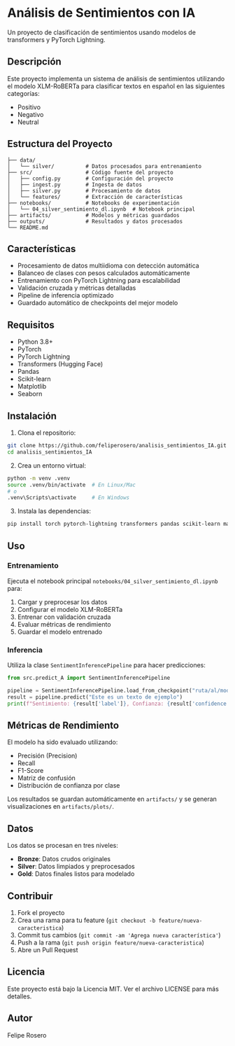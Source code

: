 # Análisis de Sentimientos con IA

Un proyecto de clasificación de sentimientos usando modelos de transformers y PyTorch Lightning.

## Descripción

Este proyecto implementa un sistema de análisis de sentimientos utilizando el modelo XLM-RoBERTa para clasificar textos en español en las siguientes categorías:
- Positivo
- Negativo  
- Neutral

## Estructura del Proyecto

```
├── data/
│   └── silver/          # Datos procesados para entrenamiento
├── src/                 # Código fuente del proyecto
│   ├── config.py        # Configuración del proyecto
│   ├── ingest.py        # Ingesta de datos
│   ├── silver.py        # Procesamiento de datos
│   └── features/        # Extracción de características
├── notebooks/           # Notebooks de experimentación
│   └── 04_silver_sentimiento_dl.ipynb  # Notebook principal
├── artifacts/           # Modelos y métricas guardados
├── outputs/             # Resultados y datos procesados
└── README.md
```

## Características

- Procesamiento de datos multiidioma con detección automática
- Balanceo de clases con pesos calculados automáticamente
- Entrenamiento con PyTorch Lightning para escalabilidad
- Validación cruzada y métricas detalladas
- Pipeline de inferencia optimizado
- Guardado automático de checkpoints del mejor modelo

## Requisitos

- Python 3.8+
- PyTorch
- PyTorch Lightning
- Transformers (Hugging Face)
- Pandas
- Scikit-learn
- Matplotlib
- Seaborn

## Instalación

1. Clona el repositorio:
```bash
git clone https://github.com/feliperosero/analisis_sentimientos_IA.git
cd analisis_sentimientos_IA
```

2. Crea un entorno virtual:
```bash
python -m venv .venv
source .venv/bin/activate  # En Linux/Mac
# o
.venv\Scripts\activate     # En Windows
```

3. Instala las dependencias:
```bash
pip install torch pytorch-lightning transformers pandas scikit-learn matplotlib seaborn tqdm langdetect pyarrow
```

## Uso

### Entrenamiento

Ejecuta el notebook principal `notebooks/04_silver_sentimiento_dl.ipynb` para:
1. Cargar y preprocesar los datos
2. Configurar el modelo XLM-RoBERTa
3. Entrenar con validación cruzada
4. Evaluar métricas de rendimiento
5. Guardar el modelo entrenado

### Inferencia

Utiliza la clase `SentimentInferencePipeline` para hacer predicciones:

```python
from src.predict_A import SentimentInferencePipeline

pipeline = SentimentInferencePipeline.load_from_checkpoint("ruta/al/modelo.ckpt")
result = pipeline.predict("Este es un texto de ejemplo")
print(f"Sentimiento: {result['label']}, Confianza: {result['confidence']:.3f}")
```

## Métricas de Rendimiento

El modelo ha sido evaluado utilizando:
- Precisión (Precision)
- Recall
- F1-Score
- Matriz de confusión
- Distribución de confianza por clase

Los resultados se guardan automáticamente en `artifacts/` y se generan visualizaciones en `artifacts/plots/`.

## Datos

Los datos se procesan en tres niveles:
- **Bronze**: Datos crudos originales
- **Silver**: Datos limpiados y preprocesados
- **Gold**: Datos finales listos para modelado

## Contribuir

1. Fork el proyecto
2. Crea una rama para tu feature (`git checkout -b feature/nueva-caracteristica`)
3. Commit tus cambios (`git commit -am 'Agrega nueva característica'`)
4. Push a la rama (`git push origin feature/nueva-caracteristica`)
5. Abre un Pull Request

## Licencia

Este proyecto está bajo la Licencia MIT. Ver el archivo LICENSE para más detalles.

## Autor

Felipe Rosero
